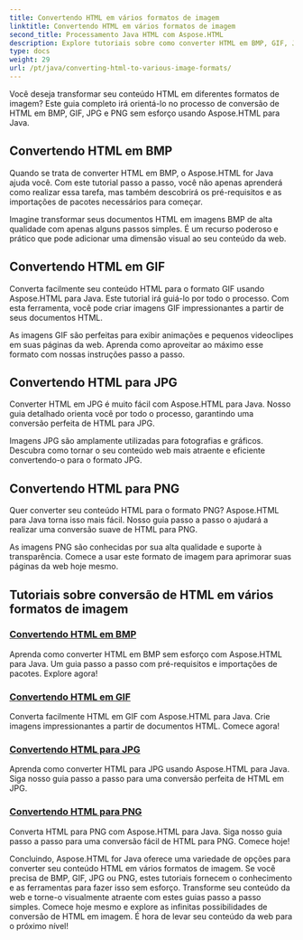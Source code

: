 ```yaml
---
title: Convertendo HTML em vários formatos de imagem
linktitle: Convertendo HTML em vários formatos de imagem
second_title: Processamento Java HTML com Aspose.HTML
description: Explore tutoriais sobre como converter HTML em BMP, GIF, JPG e PNG sem esforço com Aspose.HTML para Java. Crie imagens impressionantes a partir de documentos HTML.
type: docs
weight: 29
url: /pt/java/converting-html-to-various-image-formats/
---
```


Você deseja transformar seu conteúdo HTML em diferentes formatos de imagem? Este guia completo irá orientá-lo no processo de conversão de HTML em BMP, GIF, JPG e PNG sem esforço usando Aspose.HTML para Java. 

## Convertendo HTML em BMP

Quando se trata de converter HTML em BMP, o Aspose.HTML for Java ajuda você. Com este tutorial passo a passo, você não apenas aprenderá como realizar essa tarefa, mas também descobrirá os pré-requisitos e as importações de pacotes necessários para começar.

Imagine transformar seus documentos HTML em imagens BMP de alta qualidade com apenas alguns passos simples. É um recurso poderoso e prático que pode adicionar uma dimensão visual ao seu conteúdo da web.

## Convertendo HTML em GIF

Converta facilmente seu conteúdo HTML para o formato GIF usando Aspose.HTML para Java. Este tutorial irá guiá-lo por todo o processo. Com esta ferramenta, você pode criar imagens GIF impressionantes a partir de seus documentos HTML.

As imagens GIF são perfeitas para exibir animações e pequenos videoclipes em suas páginas da web. Aprenda como aproveitar ao máximo esse formato com nossas instruções passo a passo.

## Convertendo HTML para JPG

Converter HTML em JPG é muito fácil com Aspose.HTML para Java. Nosso guia detalhado orienta você por todo o processo, garantindo uma conversão perfeita de HTML para JPG.

Imagens JPG são amplamente utilizadas para fotografias e gráficos. Descubra como tornar o seu conteúdo web mais atraente e eficiente convertendo-o para o formato JPG.

## Convertendo HTML para PNG

Quer converter seu conteúdo HTML para o formato PNG? Aspose.HTML para Java torna isso mais fácil. Nosso guia passo a passo o ajudará a realizar uma conversão suave de HTML para PNG.

As imagens PNG são conhecidas por sua alta qualidade e suporte à transparência. Comece a usar este formato de imagem para aprimorar suas páginas da web hoje mesmo.

## Tutoriais sobre conversão de HTML em vários formatos de imagem
### [Convertendo HTML em BMP](./convert-html-to-bmp/)
Aprenda como converter HTML em BMP sem esforço com Aspose.HTML para Java. Um guia passo a passo com pré-requisitos e importações de pacotes. Explore agora!
### [Convertendo HTML em GIF](./convert-html-to-gif/)
Converta facilmente HTML em GIF com Aspose.HTML para Java. Crie imagens impressionantes a partir de documentos HTML. Comece agora!
### [Convertendo HTML para JPG](./convert-html-to-jpg/)
Aprenda como converter HTML para JPG usando Aspose.HTML para Java. Siga nosso guia passo a passo para uma conversão perfeita de HTML em JPG.
### [Convertendo HTML para PNG](./convert-html-to-png/)
Converta HTML para PNG com Aspose.HTML para Java. Siga nosso guia passo a passo para uma conversão fácil de HTML para PNG. Comece hoje!

Concluindo, Aspose.HTML for Java oferece uma variedade de opções para converter seu conteúdo HTML em vários formatos de imagem. Se você precisa de BMP, GIF, JPG ou PNG, estes tutoriais fornecem o conhecimento e as ferramentas para fazer isso sem esforço. Transforme seu conteúdo da web e torne-o visualmente atraente com estes guias passo a passo simples. Comece hoje mesmo e explore as infinitas possibilidades de conversão de HTML em imagem. É hora de levar seu conteúdo da web para o próximo nível!